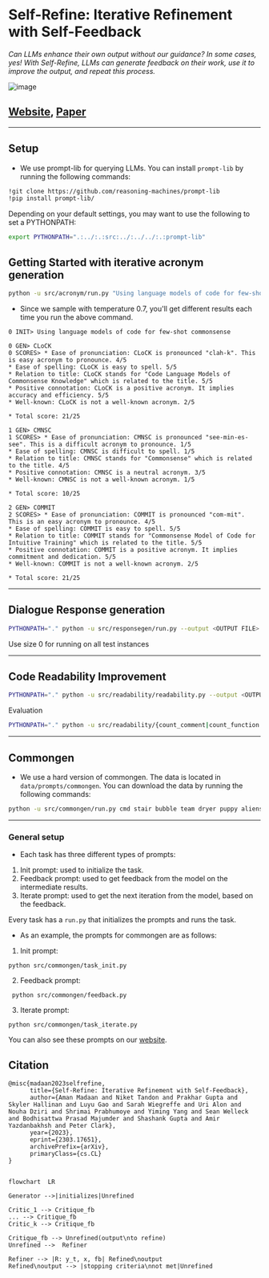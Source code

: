 # Self-Refine: Iterative Refinement with Self-Feedback

_Can LLMs enhance their own output without our guidance? In some cases, yes! With Self-Refine, LLMs can generate feedback on their work, use it to improve the output, and repeat this process._

![image](https://raw.githubusercontent.com/madaan/self-refine/main/docs/static/images/autofb_animation.gif)


## [Website](https://selfrefine.info), [Paper](https://arxiv.org/pdf/2303.17651.pdf)



<hr>

## Setup

* We use prompt-lib for querying LLMs. You can install `prompt-lib` by running the following commands:

```sh
!git clone https://github.com/reasoning-machines/prompt-lib
!pip install prompt-lib/
```

Depending on your default settings, you may want to use the following to set a PYTHONPATH:

```sh
export PYTHONPATH=".:../:.:src:../:../../:.:prompt-lib"
```

## Getting Started with iterative acronym generation


```sh
python -u src/acronym/run.py "Using language models of code for few-shot commonsense"
```

* Since we sample with temperature 0.7, you'll get different results each time you run the above command.




```
0 INIT> Using language models of code for few-shot commonsense

0 GEN> CLoCK
0 SCORES> * Ease of pronunciation: CLoCK is pronounced "clah-k". This is easy acronym to pronounce. 4/5 
* Ease of spelling: CLoCK is easy to spell. 5/5 
* Relation to title: CLoCK stands for "Code Language Models of Commonsense Knowledge" which is related to the title. 5/5 
* Positive connotation: CLoCK is a positive acronym. It implies accuracy and efficiency. 5/5 
* Well-known: CLoCK is not a well-known acronym. 2/5

* Total score: 21/25

1 GEN> CMNSC
1 SCORES> * Ease of pronunciation: CMNSC is pronounced "see-min-es-see". This is a difficult acronym to pronounce. 1/5 
* Ease of spelling: CMNSC is difficult to spell. 1/5 
* Relation to title: CMNSC stands for "Commonsense" which is related to the title. 4/5 
* Positive connotation: CMNSC is a neutral acronym. 3/5 
* Well-known: CMNSC is not a well-known acronym. 1/5

* Total score: 10/25

2 GEN> COMMIT
2 SCORES> * Ease of pronunciation: COMMIT is pronounced "com-mit". This is an easy acronym to pronounce. 4/5
* Ease of spelling: COMMIT is easy to spell. 5/5
* Relation to title: COMMIT stands for "Commonsense Model of Code for Intuitive Training" which is related to the title. 5/5 
* Positive connotation: COMMIT is a positive acronym. It implies commitment and dedication. 5/5
* Well-known: COMMIT is not a well-known acronym. 2/5

* Total score: 21/25
```

<hr>


## Dialogue Response generation

```sh
PYTHONPATH="." python -u src/responsegen/run.py --output <OUTPUT FILE> --size <DATA SIZE>
```
Use size 0 for running on all test instances

<hr>


## Code Readability Improvement

```sh
PYTHONPATH="." python -u src/readability/readability.py --output <OUTPUT FILE>
```
Evaluation
```sh
PYTHONPATH="." python -u src/readability/{count_comment|count_function|count_meaningful_var}.py --file <INPUT FILE>
```


<hr>


## Commongen

* We use a hard version of commongen. The data is located in `data/prompts/commongen`. You can download the data by running the following commands:

```sh
python -u src/commongen/run.py cmd stair bubble team dryer puppy aliens cat 
```

<hr>



### General setup

* Each task has three different types of prompts:

1. Init prompt: used to initialize the task.
2. Feedback prompt: used to get feedback from the model on the intermediate results.
3. Iterate prompt: used to get the next iteration from the model, based on the feedback.

Every task has a `run.py` that initializes the prompts and runs the task.

* As an example, the prompts for commongen are as follows:

1. Init prompt:

```
python src/commongen/task_init.py
```

2. Feedback prompt:

```
 python src/commongen/feedback.py
```

3. Iterate prompt:

```
python src/commongen/task_iterate.py
```

You can also see these prompts on our [website](https://selfrefine.info).




## Citation

```
@misc{madaan2023selfrefine,
      title={Self-Refine: Iterative Refinement with Self-Feedback}, 
      author={Aman Madaan and Niket Tandon and Prakhar Gupta and Skyler Hallinan and Luyu Gao and Sarah Wiegreffe and Uri Alon and Nouha Dziri and Shrimai Prabhumoye and Yiming Yang and Sean Welleck and Bodhisattwa Prasad Majumder and Shashank Gupta and Amir Yazdanbakhsh and Peter Clark},
      year={2023},
      eprint={2303.17651},
      archivePrefix={arXiv},
      primaryClass={cs.CL}
}
```

```mermaid

flowchart  LR

Generator -->|initializes|Unrefined

Critic_1 --> Critique_fb
... --> Critique_fb
Critic_k --> Critique_fb

Critique_fb --> Unrefined(output\nto refine) 
Unrefined -->  Refiner

Refiner --> |R: y_t, x, fb| Refined\noutput
Refined\noutput --> |stopping criteria\nnot met|Unrefined
```